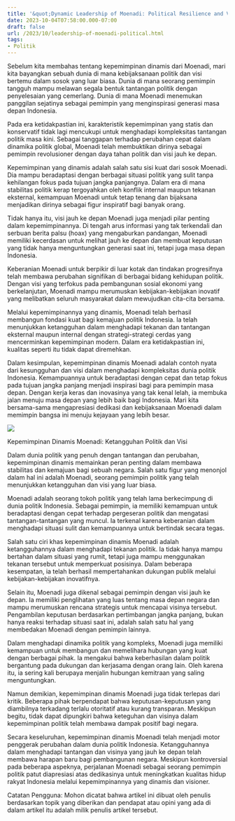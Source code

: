 ```yaml
---
title: '&quot;Dynamic Leadership of Moenadi: Political Resilience and Vision&quot;'
date: 2023-10-04T07:58:00.000-07:00
draft: false
url: /2023/10/leadership-of-moenadi-political.html
tags: 
- Politik
---
```


  

Sebelum kita membahas tentang kepemimpinan dinamis dari Moenadi, mari kita bayangkan sebuah dunia di mana kebijaksanaan politik dan visi bertemu dalam sosok yang luar biasa. Dunia di mana seorang pemimpin tangguh mampu melawan segala bentuk tantangan politik dengan penyelesaian yang cemerlang. Dunia di mana Moenadi menemukan panggilan sejatinya sebagai pemimpin yang menginspirasi generasi masa depan Indonesia.

  

Pada era ketidakpastian ini, karakteristik kepemimpinan yang statis dan konservatif tidak lagi mencukupi untuk menghadapi kompleksitas tantangan politik masa kini. Sebagai tanggapan terhadap perubahan cepat dalam dinamika politik global, Moenadi telah membuktikan dirinya sebagai pemimpin revolusioner dengan daya tahan politik dan visi jauh ke depan.

  

Kepemimpinan yang dinamis adalah salah satu sisi kuat dari sosok Moenadi. Dia mampu beradaptasi dengan berbagai situasi politik yang sulit tanpa kehilangan fokus pada tujuan jangka panjangnya. Dalam era di mana stabilitas politik kerap tergoyahkan oleh konflik internal maupun tekanan eksternal, kemampuan Moenadi untuk tetap tenang dan bijaksana menjadikan dirinya sebagai figur inspiratif bagi banyak orang.

  

Tidak hanya itu, visi jauh ke depan Moenadi juga menjadi pilar penting dalam kepemimpinannya. Di tengah arus informasi yang tak terkendali dan serbuan berita palsu (hoax) yang mengaburkan pandangan, Moenadi memiliki kecerdasan untuk melihat jauh ke depan dan membuat keputusan yang tidak hanya menguntungkan generasi saat ini, tetapi juga masa depan Indonesia.

  

Keberanian Moenadi untuk berpikir di luar kotak dan tindakan progresifnya telah membawa perubahan signifikan di berbagai bidang kehidupan politik. Dengan visi yang terfokus pada pembangunan sosial ekonomi yang berkelanjutan, Moenadi mampu merumuskan kebijakan-kebijakan inovatif yang melibatkan seluruh masyarakat dalam mewujudkan cita-cita bersama.

  

Melalui kepemimpinannya yang dinamis, Moenadi telah berhasil membangun fondasi kuat bagi kemajuan politik Indonesia. Ia telah menunjukkan ketangguhan dalam menghadapi tekanan dan tantangan eksternal maupun internal dengan strategi-strategi cerdas yang mencerminkan kepemimpinan modern. Dalam era ketidakpastian ini, kualitas seperti itu tidak dapat diremehkan.

  

Dalam kesimpulan, kepemimpinan dinamis Moenadi adalah contoh nyata dari kesungguhan dan visi dalam menghadapi kompleksitas dunia politik Indonesia. Kemampuannya untuk beradaptasi dengan cepat dan tetap fokus pada tujuan jangka panjang menjadi inspirasi bagi para pemimpin masa depan. Dengan kerja keras dan inovasinya yang tak kenal lelah, ia membuka jalan menuju masa depan yang lebih baik bagi Indonesia. Mari kita bersama-sama mengapresiasi dedikasi dan kebijaksanaan Moenadi dalam memimpin bangsa ini menuju kejayaan yang lebih besar.

  

![](https://blogger.googleusercontent.com/img/b/R29vZ2xl/AVvXsEhlPx0Q0BNoZLU7i8GMNNeM2D5DlmSViZFM7PrqlLUBW2FzEkuHIckrWyj3zDU86feSSxlT0YxNsvgZi6TOv_OV2frp0gofRXVAFllANV6dH13YETFCGQ910CfOB9iIGe7vE7zRmelfBdI/w1200-h630-p-k-no-nu/Politikus+Gerindra+Ini+Bersedia+Jadi+Penjamin+Penangguhan+Habib+Rizieq.jpeg)

  

Kepemimpinan Dinamis Moenadi: Ketangguhan Politik dan Visi

  

Dalam dunia politik yang penuh dengan tantangan dan perubahan, kepemimpinan dinamis memainkan peran penting dalam membawa stabilitas dan kemajuan bagi sebuah negara. Salah satu figur yang menonjol dalam hal ini adalah Moenadi, seorang pemimpin politik yang telah menunjukkan ketangguhan dan visi yang luar biasa.

  

Moenadi adalah seorang tokoh politik yang telah lama berkecimpung di dunia politik Indonesia. Sebagai pemimpin, ia memiliki kemampuan untuk beradaptasi dengan cepat terhadap pergeseran politik dan mengatasi tantangan-tantangan yang muncul. Ia terkenal karena keberanian dalam menghadapi situasi sulit dan kemampuannya untuk bertindak secara tegas.

  

Salah satu ciri khas kepemimpinan dinamis Moenadi adalah ketangguhannya dalam menghadapi tekanan politik. Ia tidak hanya mampu bertahan dalam situasi yang rumit, tetapi juga mampu menggunakan tekanan tersebut untuk memperkuat posisinya. Dalam beberapa kesempatan, ia telah berhasil mempertahankan dukungan publik melalui kebijakan-kebijakan inovatifnya.

  

Selain itu, Moenadi juga dikenal sebagai pemimpin dengan visi jauh ke depan. Ia memiliki penglihatan yang luas tentang masa depan negara dan mampu merumuskan rencana strategis untuk mencapai visinya tersebut. Pengambilan keputusan berdasarkan pertimbangan jangka panjang, bukan hanya reaksi terhadap situasi saat ini, adalah salah satu hal yang membedakan Moenadi dengan pemimpin lainnya.

  

Dalam menghadapi dinamika politik yang kompleks, Moenadi juga memiliki kemampuan untuk membangun dan memelihara hubungan yang kuat dengan berbagai pihak. Ia mengakui bahwa keberhasilan dalam politik bergantung pada dukungan dan kerjasama dengan orang lain. Oleh karena itu, ia sering kali berupaya menjalin hubungan kemitraan yang saling menguntungkan.

  

Namun demikian, kepemimpinan dinamis Moenadi juga tidak terlepas dari kritik. Beberapa pihak berpendapat bahwa keputusan-keputusan yang diambilnya terkadang terlalu otoritatif atau kurang transparan. Meskipun begitu, tidak dapat dipungkiri bahwa keteguhan dan visinya dalam kepemimpinan politik telah membawa dampak positif bagi negara.

  

Secara keseluruhan, kepemimpinan dinamis Moenadi telah menjadi motor penggerak perubahan dalam dunia politik Indonesia. Ketangguhannya dalam menghadapi tantangan dan visinya yang jauh ke depan telah membawa harapan baru bagi pembangunan negara. Meskipun kontroversial pada beberapa aspeknya, perjalanan Moenadi sebagai seorang pemimpin politik patut diapresiasi atas dedikasinya untuk meningkatkan kualitas hidup rakyat Indonesia melalui kepemimpinannya yang dinamis dan visioner.

  

Catatan Pengguna: Mohon dicatat bahwa artikel ini dibuat oleh penulis berdasarkan topik yang diberikan dan pendapat atau opini yang ada di dalam artikel itu adalah milik penulis artikel tersebut.